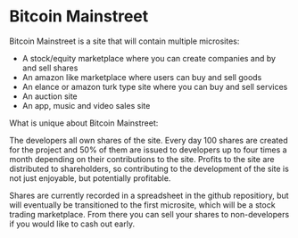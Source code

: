Bitcoin Mainstreet
==========

Bitcoin Mainstreet is a site that will contain multiple microsites:
* A stock/equity marketplace where you can create companies and by and sell shares
* An amazon like marketplace where users can buy and sell goods
* An elance or amazon turk type site where you can buy and sell services
* An auction site
* An app, music and video sales site

What is unique about Bitcoin Mainstreet:

The developers all own shares of the site. Every day 100 shares are created for the project and 50% of them are issued to developers up to 
four times a month depending on their contributions to the site. Profits to the site are distributed to shareholders, so contributing to the
development of the site is not just enjoyable, but potentially profitable. 

Shares are currently recorded in a spreadsheet in the github repositiory, but will eventually be transitioned to the first microsite,
which will be a stock trading marketplace. From there you can sell your shares to non-developers if you would like to cash out early.